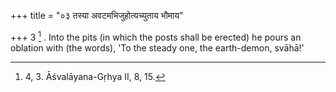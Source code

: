 +++
title = "०३ तस्या अवटमभिजुहोत्यच्युताय भौमाय"

+++
3 [^1] . Into the pits (in which the posts shall be erected) he pours an oblation with (the words), 'To the steady one, the earth-demon, svāhā!'


[^1]:  4, 3. Āśvalāyana-Gṛhya II, 8, 15.

